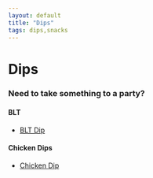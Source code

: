 ```yaml
---
layout: default
title: "Dips"
tags: dips,snacks
---
```

# Dips

### Need to take something to a party?

#### BLT
* [BLT Dip]({{site.github.url}}/Dips/BLTDip/index.html) 

#### Chicken Dips
* [Chicken Dip]({{site.github.url}}/Dips/ChickenDip/index.html)
